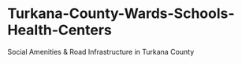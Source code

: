 # Turkana-County-Wards-Schools-Health-Centers
Social Amenities &amp; Road Infrastructure in Turkana County
